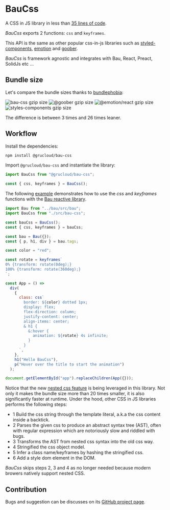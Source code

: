 # BauCss

A CSS in JS library in less than [35 lines of code](./src/bau-css.js).

_BauCss_ exports 2 functions: `css` and `keyframes`.

This API is the same as other popular css-in-js libraries such as [styled-components](https://styled-components.com/), [emotion](https://emotion.sh/) and [goober](https://goober.js.org/).

_BauCss_ is framework agnostic and integrates with Bau, React, Preact, SolidJs etc ...

## Bundle size

Let's compare the bundle sizes thanks to [bundlephobia](https://bundlephobia.com/):

![bau-css gzip size](https://img.shields.io/bundlephobia/minzip/@grucloud/bau-css.svg?label=@grucloud/bau-css%20gzip%20size)
![@goober gzip size](https://img.shields.io/bundlephobia/minzip/goober.svg?label=@goober%20gzip%20size)
![@emotion/react gzip size](https://img.shields.io/bundlephobia/minzip/@emotion/react.svg?label=@emotion/react%20gzip%20size)
![styles-components gzip size](https://img.shields.io/bundlephobia/minzip/styled-components.svg?label=styled-components%20gzip%20size)

The difference is between 3 times and 26 times leaner.

## Workflow

Install the dependencies:

```sh
npm install @grucloud/bau-css
```

Import `@grucloud/bau-css` and instantiate the library:

```js
import BauCss from "@grucloud/bau-css";

const { css, keyframes } = BauCss();
```

The following [example](./main.js) demonstrates how to use the _css_ and _keyframes_ functions with the [Bau reactive library](https://github.com/grucloud/bau).

```js
import Bau from "../bau/src/bau";
import BauCss from "./src/bau-css";

const bauCss = BauCss();
const { css, keyframes } = bauCss;

const bau = Bau({});
const { p, h1, div } = bau.tags;

const color = "red";

const rotate = keyframes`
0% {transform: rotate(0deg);}
100% {transform: rotate(360deg);}
`;

const App = () =>
  div(
    {
      class: css`
        border: ${color} dotted 1px;
        display: flex;
        flex-direction: column;
        justify-content: center;
        align-items: center;
        & h1 {
          &:hover {
            animation: ${rotate} 4s infinite;
          }
        }
      `,
    },
    h1("Hello BauCss"),
    p("Hover over the title to start the animation")
  );

document.getElementById("app").replaceChildren(App({}));
```

Notice that the new [nested css feature](https://www.w3.org/TR/css-nesting-1/) is being leveraged in this library. Not only it makes the bundle size more than 20 times smaller, it is also significantly faster at runtime.
Under the hood, other CSS in JS libraries performs the following steps:

- 1 Build the css string through the template literal, a.k.a the css content inside a backtick.
- 2 Parses the given css to produce an abstract syntax tree (AST), often with regular expression which are notoriously slow and riddled with bugs.
- 3 Transforms the AST from nested css syntax into the old css way.
- 4 Stringified the css object model.
- 5 Infer a class name/keyframes by hashing the stringified css.
- 6 Add a style dom element in the DOM.

_BauCss_ skips steps 2, 3 and 4 as no longer needed because modern browers natively support nested CSS.

## Contribution

Bugs and suggestion can be discusses on its [GitHub project page](https://github.com/grucloud/bau/tree/main/bau-css).
